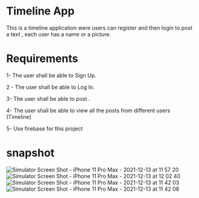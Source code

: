 
# Timeline App 
This is a timeline application were users can register and then login to post a text , each user has a name or a picture.

# Requirements 
1- The user shall be able to Sign Up.

2 - The user shall be able to Log In.

3- The user shall be able to post .

4- The user shall be able to view all the posts from different users (Timeline)

5- Use firebase for this project 


# snapshot 

![Simulator Screen Shot - iPhone 11 Pro Max - 2021-12-13 at 11 57 20](https://user-images.githubusercontent.com/92252933/145784203-23c72445-894e-43de-a0fa-daa1d37da19b.png)
![Simulator Screen Shot - iPhone 11 Pro Max - 2021-12-13 at 12 02 40](https://user-images.githubusercontent.com/92252933/145784211-ececebd1-0831-46b1-ba86-06de2448acb2.png)
![Simulator Screen Shot - iPhone 11 Pro Max - 2021-12-13 at 11 42 03](https://user-images.githubusercontent.com/92252933/145784214-366d641c-53a6-46fb-917f-5745589d6173.png)
![Simulator Screen Shot - iPhone 11 Pro Max - 2021-12-13 at 11 42 08](https://user-images.githubusercontent.com/92252933/145784226-2d244749-b219-4a7a-aac5-7a6172431bb2.png)
